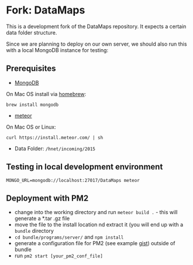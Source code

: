 # Fork: DataMaps

This is a development fork of the DataMaps repository. It expects a certain data folder structure.

Since we are planning to deploy on our own server, we should also run this with a local MongoDB instance for testing:

## Prerequisites

* [MongoDB](https://docs.mongodb.org/manual/installation/)

On Mac OS install via [homebrew](http://brew.sh/):

`brew install mongodb`

* [meteor](https://www.meteor.com/install) 

On Mac OS or Linux:

`curl https://install.meteor.com/ | sh`

* Data Folder: `/hnet/incoming/2015`

## Testing in local development environment

`MONGO_URL=mongodb://localhost:27017/DataMaps meteor`

## Deployment with PM2

* change into the working directory and run `meteor build .` - this will generate a *.tar .gz file
* move the file to the install location nd extract it (you will end up with a `bundle` directory
* `cd bundle/programs/server/` and `npm install`
* generate a configuration file for PM2 (see example [gist](https://gist.github.com/fcbee3b520b4fdf97552.git)) outside of bundle
* run `pm2 start [your_pm2_conf_file]`
